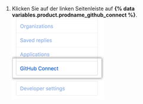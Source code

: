 1. Klicken Sie auf der linken Seitenleiste auf **{% data variables.product.prodname_github_connect %}**. ![Registerkarte „GitHub Connect" in der Seitenleiste der Benutzereinstellungen](/assets/images/help/settings/github-connect-tab-user-settings.png)
